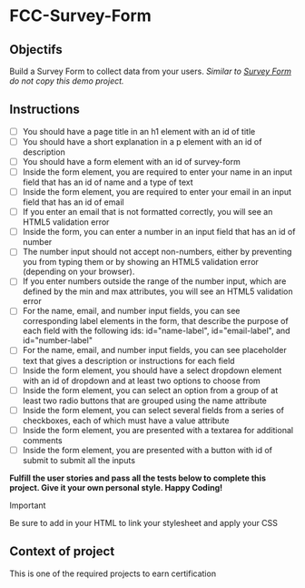 # FCC-Survey-Form

## Objectifs
Build a Survey Form to collect data from your users.
 *Similar to [Survey Form](https://survey-form.freecodecamp.rocks) do not copy this demo project.*

## Instructions
   - [ ] You should have a page title in an h1 element with an id of title
   - [ ] You should have a short explanation in a p element with an id of description
   - [ ] You should have a form element with an id of survey-form
   - [ ] Inside the form element, you are required to enter your name in an input field that has an id of name and a type of text
   - [ ] Inside the form element, you are required to enter your email in an input field that has an id of email
   - [ ] If you enter an email that is not formatted correctly, you will see an HTML5 validation error
   - [ ] Inside the form, you can enter a number in an input field that has an id of number
   - [ ] The number input should not accept non-numbers, either by preventing you from typing them or by showing an HTML5 validation error (depending on your browser).
   - [ ] If you enter numbers outside the range of the number input, which are defined by the min and max attributes, you will see an HTML5 validation error
   - [ ] For the name, email, and number input fields, you can see corresponding label elements in the form, that describe the purpose of each field with the following ids: id="name-label", id="email-label", and id="number-label"
   - [ ] For the name, email, and number input fields, you can see placeholder text that gives a description or instructions for each field
   - [ ] Inside the form element, you should have a select dropdown element with an id of dropdown and at least two options to choose from
   - [ ] Inside the form element, you can select an option from a group of at least two radio buttons that are grouped using the name attribute
   - [ ] Inside the form element, you can select several fields from a series of checkboxes, each of which must have a value attribute
   - [ ] Inside the form element, you are presented with a textarea for additional comments
   - [ ] Inside the form element, you are presented with a button with id of submit to submit all the inputs

**Fulfill the user stories and pass all the tests below to complete this project. Give it your own personal style. Happy Coding!**
>[!IMPORTANT]
>Be sure to add <link rel="stylesheet" href="styles.css"> in your HTML to link your stylesheet and apply your CSS

## Context of project 
This is one of the required projects to earn certification
